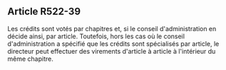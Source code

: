 ## Article R522-39

Les crédits sont votés par chapitres et, si le conseil d'administration en décide ainsi, par article. Toutefois,
hors les cas où le conseil d'administration a spécifié que les crédits sont spécialisés par article, le directeur
peut effectuer des virements d'article à article à l'intérieur du même chapitre.

